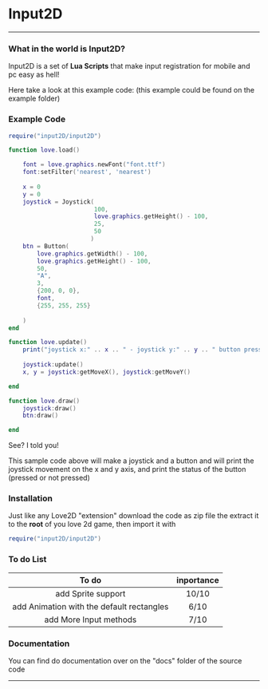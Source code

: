 # Input2D

---

### What in the world is Input2D?

Input2D is a set of __Lua Scripts__ that make input registration for mobile and pc easy as hell!

Here take a look at this example code: (this example could be found on the example folder)

### Example Code

```lua
require("input2D/input2D")

function love.load()

    font = love.graphics.newFont("font.ttf")
    font:setFilter('nearest', 'nearest') 
    
    x = 0
    y = 0
    joystick = Joystick(
                        100, 
                        love.graphics.getHeight() - 100, 
                        25, 
                        50
                       )
    btn = Button(
        love.graphics.getWidth() - 100,
        love.graphics.getHeight() - 100,
        50,
        "A",
        3,
        {200, 0, 0},
        font,
        {255, 255, 255}
        
    )
end

function love.update()
    print("joystick x:" .. x .. " - joystick y:" .. y .. " button pressed: " .. tostring(btn:isPressed()) .. " swipe X: " .. swipeX() .. " swipe Y: " ..  swipeY())
    
    joystick:update()
    x, y = joystick:getMoveX(), joystick:getMoveY()

end

function love.draw()
    joystick:draw()
    btn:draw()

end
```

See? I told you!

This sample code above will make a joystick and a button and will print the joystick movement on the x and y axis, and print the status of the button (pressed or not pressed)

### Installation

Just like any Love2D "extension" download the code as zip file the extract it to the __root__ of you love 2d game, then import it with 

```lua
require("input2D/input2D") 
```

### To do List

| To do                                     | inportance |
|:-----------------------------------------:|:----------:|
| add Sprite support                        | 10/10      |
| add Animation with the default rectangles | 6/10       |
| add More Input methods                    | 7/10       |

### Documentation

You can find do documentation over on the "docs" folder of the source code

---

